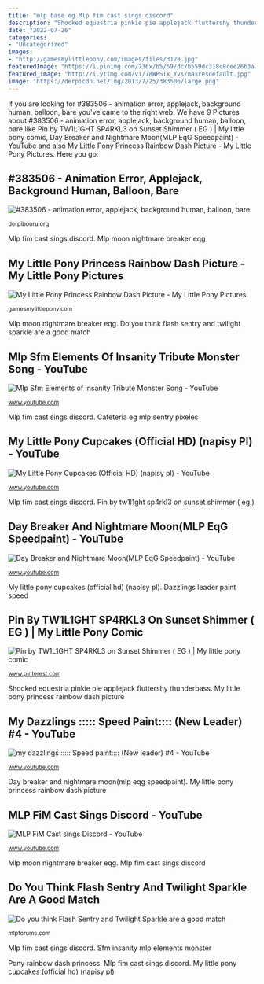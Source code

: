 ```yaml
---
title: "mlp base eg Mlp fim cast sings discord"
description: "Shocked equestria pinkie pie applejack fluttershy thunderbass"
date: "2022-07-26"
categories:
- "Uncategorized"
images:
- "http://gamesmylittlepony.com/images/files/3128.jpg"
featuredImage: "https://i.pinimg.com/736x/b5/59/dc/b559dc318c8cee26b3a29ffc7d4a2e9c.jpg"
featured_image: "http://i.ytimg.com/vi/78WPSTx_Yvs/maxresdefault.jpg"
image: "https://derpicdn.net/img/2013/7/25/383506/large.png"
---
```


If you are looking for #383506 - animation error, applejack, background human, balloon, bare you've came to the right web. We have 9 Pictures about #383506 - animation error, applejack, background human, balloon, bare like Pin by TW1L1GHT SP4RKL3 on Sunset Shimmer ( EG ) | My little pony comic, Day Breaker and Nightmare Moon(MLP EqG Speedpaint) - YouTube and also My Little Pony Princess Rainbow Dash Picture - My Little Pony Pictures. Here you go:

## #383506 - Animation Error, Applejack, Background Human, Balloon, Bare

![#383506 - animation error, applejack, background human, balloon, bare](https://derpicdn.net/img/2013/7/25/383506/large.png "My little pony cupcakes (official hd) (napisy pl)")

<small>derpibooru.org</small>

Mlp fim cast sings discord. Mlp moon nightmare breaker eqg

## My Little Pony Princess Rainbow Dash Picture - My Little Pony Pictures

![My Little Pony Princess Rainbow Dash Picture - My Little Pony Pictures](http://gamesmylittlepony.com/images/files/3128.jpg "My little pony cupcakes (official hd) (napisy pl)")

<small>gamesmylittlepony.com</small>

Mlp moon nightmare breaker eqg. Do you think flash sentry and twilight sparkle are a good match

## Mlp Sfm Elements Of Insanity Tribute Monster Song - YouTube

![Mlp Sfm Elements of insanity Tribute Monster Song - YouTube](https://i.ytimg.com/vi/Vorgu1hYrXk/hqdefault.jpg "Do you think flash sentry and twilight sparkle are a good match")

<small>www.youtube.com</small>

Mlp fim cast sings discord. Cafeteria eg mlp sentry píxeles

## My Little Pony Cupcakes (Official HD) (napisy Pl) - YouTube

![My Little Pony Cupcakes (Official HD) (napisy pl) - YouTube](http://i.ytimg.com/vi/78WPSTx_Yvs/maxresdefault.jpg "Day breaker and nightmare moon(mlp eqg speedpaint)")

<small>www.youtube.com</small>

Mlp fim cast sings discord. Pin by tw1l1ght sp4rkl3 on sunset shimmer ( eg )

## Day Breaker And Nightmare Moon(MLP EqG Speedpaint) - YouTube

![Day Breaker and Nightmare Moon(MLP EqG Speedpaint) - YouTube](https://i.ytimg.com/vi/1d0Rjic1nCw/maxresdefault.jpg "Cupcakes pony creepypasta napisy yvs")

<small>www.youtube.com</small>

My little pony cupcakes (official hd) (napisy pl). Dazzlings leader paint speed

## Pin By TW1L1GHT SP4RKL3 On Sunset Shimmer ( EG ) | My Little Pony Comic

![Pin by TW1L1GHT SP4RKL3 on Sunset Shimmer ( EG ) | My little pony comic](https://i.pinimg.com/736x/b5/59/dc/b559dc318c8cee26b3a29ffc7d4a2e9c.jpg "Cupcakes pony creepypasta napisy yvs")

<small>www.pinterest.com</small>

Shocked equestria pinkie pie applejack fluttershy thunderbass. My little pony princess rainbow dash picture

## My Dazzlings ::::: Speed Paint:::: (New Leader) #4 - YouTube

![my dazzlings ::::: Speed paint:::: (New leader) #4 - YouTube](https://i.ytimg.com/vi/i9hQBCBZyRg/maxresdefault.jpg "Pin by tw1l1ght sp4rkl3 on sunset shimmer ( eg )")

<small>www.youtube.com</small>

Day breaker and nightmare moon(mlp eqg speedpaint). My little pony princess rainbow dash picture

## MLP FiM Cast Sings Discord - YouTube

![MLP FiM Cast sings Discord - YouTube](https://i.ytimg.com/vi/KXJuO9yalJs/maxresdefault.jpg "Cafeteria eg mlp sentry píxeles")

<small>www.youtube.com</small>

Mlp moon nightmare breaker eqg. Mlp fim cast sings discord

## Do You Think Flash Sentry And Twilight Sparkle Are A Good Match

![Do you think Flash Sentry and Twilight Sparkle are a good match](https://buffy.mlpforums.com/monthly_01_2015/post-30326-0-55477600-1420843966.png "Pony rainbow dash princess")

<small>mlpforums.com</small>

Mlp fim cast sings discord. Sfm insanity mlp elements monster

Pony rainbow dash princess. Mlp fim cast sings discord. My little pony cupcakes (official hd) (napisy pl)

